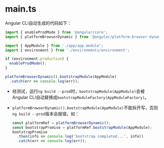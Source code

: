 # main.ts

Angular CLI自动生成的代码如下：

```ts
import { enableProdMode } from '@angular/core';
import { platformBrowserDynamic } from '@angular/platform-browser-dynamic';

import { AppModule } from './app/app.module';
import { environment } from './environments/environment';

if (environment.production) {
  enableProdMode();
}

platformBrowserDynamic().bootstrapModule(AppModule)
  .catch(err => console.log(err));
```

- 经测试，运行`ng build --prod`时，`bootstrapModule(AppModule)`会被Angular CLI自动替换成`bootstrapModuleFactory(AppModuleFactory)`。

- `platformBrowserDynamic().bootstrapModule(AppModule)`不能拆开写，否则`ng build --prod`版本会报错，如：
  ```ts
  const platformRef = platformBrowserDynamic();
  const bootstrapPromise = platformRef.bootstrapModule(AppModule);
  bootstrapPromise
    .then(info => console.log('bootstrap completed...', info))
    .catch(err => console.log(err));
  ```
